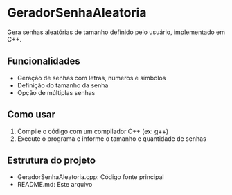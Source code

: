 # GeradorSenhaAleatoria

Gera senhas aleatórias de tamanho definido pelo usuário, implementado em C++.

## Funcionalidades
- Geração de senhas com letras, números e símbolos
- Definição do tamanho da senha
- Opção de múltiplas senhas

## Como usar
1. Compile o código com um compilador C++ (ex: g++)
2. Execute o programa e informe o tamanho e quantidade de senhas

## Estrutura do projeto
- GeradorSenhaAleatoria.cpp: Código fonte principal
- README.md: Este arquivo 
